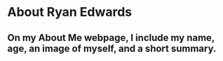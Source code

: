 # About Ryan Edwards

## On my About Me webpage, I include my name, age, an image of myself, and a short summary.